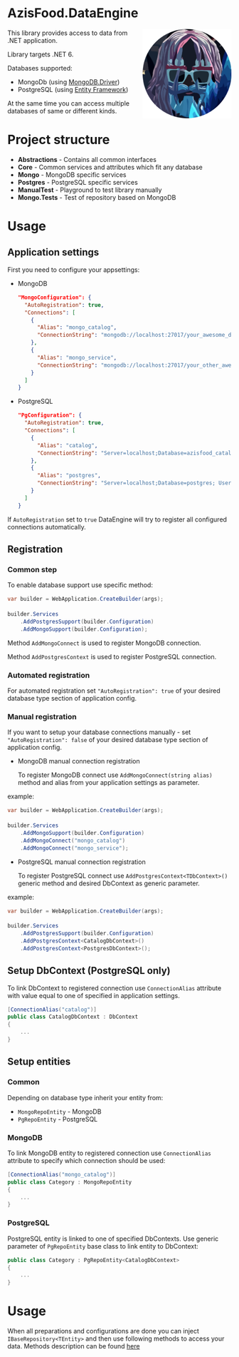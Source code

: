 # AzisFood.DataEngine
<img align="right" width="200" height="200" src="logo.png">

This library provides access to data from .NET application.

Library targets .NET 6.

Databases supported:
* MongoDb (using [MongoDB.Driver](https://docs.mongodb.com/drivers/csharp/))
* PostgreSQL (using [Entity Framework](https://docs.microsoft.com/ef/))

At the same time you can access multiple databases of same or different kinds.

# Project structure
  * **Abstractions** - Contains all common interfaces
  * **Core** - Common services and attributes which fit any database
  * **Mongo** - MongoDB specific services
  * **Postgres** - PostgreSQL specific services
  * **ManualTest** - Playground to test library manually
  * **Mongo.Tests** - Test of repository based on MongoDB

# Usage

## Application settings

First you need to configure your appsettings:
  * MongoDB
    ```json
    "MongoConfiguration": {
      "AutoRegistration": true,
      "Connections": [
        {
          "Alias": "mongo_catalog",
          "ConnectionString": "mongodb://localhost:27017/your_awesome_database"
        },
        {
          "Alias": "mongo_service",
          "ConnectionString": "mongodb://localhost:27017/your_other_awesome_database"
        }
      ]
    }
    ```
  * PostgreSQL
    ```json
    "PgConfiguration": {
      "AutoRegistration": true,
      "Connections": [
        {
          "Alias": "catalog",
          "ConnectionString": "Server=localhost;Database=azisfood_catalog; User Id=root;Password=root"
        },
        {
          "Alias": "postgres",
          "ConnectionString": "Server=localhost;Database=postgres; User Id=root;Password=root"
        }
      ]
    }
    ```

If ```AutoRegistration``` set to ```true``` DataEngine will try to register all configured connections automatically.

## Registration
### Common step
To enable database support use specific method:
```csharp
var builder = WebApplication.CreateBuilder(args);

builder.Services
    .AddPostgresSupport(builder.Configuration)
    .AddMongoSupport(builder.Configuration);
```

Method ```AddMongoConnect``` is used to register MongoDB connection.

Method ```AddPostgresContext``` is used to register PostgreSQL connection.
### Automated registration
For automated registration set ```"AutoRegistration": true``` of your desired database type section of application config.

### Manual registration
If you want to setup your database connections manually - set ```"AutoRegistration": false``` of your desired database type section of application config.
 * MongoDB manual connection registration 

    To register MongoDB connect use ```AddMongoConnect(string alias)``` method and alias from your application settings as parameter.

example:
```csharp
var builder = WebApplication.CreateBuilder(args);

builder.Services
    .AddMongoSupport(builder.Configuration)
    .AddMongoConnect("mongo_catalog")
    .AddMongoConnect("mongo_service");
```
* PostgreSQL manual connection registration

  To register PostgreSQL connect use ```AddPostgresContext<TDbContext>()``` generic method and desired DbContext as generic parameter.

example:
```csharp
var builder = WebApplication.CreateBuilder(args);

builder.Services
    .AddPostgresSupport(builder.Configuration)
    .AddPostgresContext<CatalogDbContext>()
    .AddPostgresContext<PostgresDbContext>();
```

## Setup DbContext (PostgreSQL only)
To link DbContext to registered connection use ```ConnectionAlias``` attribute with value equal to one of specified in application settings.

```csharp
[ConnectionAlias("catalog")]
public class CatalogDbContext : DbContext
{
    ...
}
```

## Setup entities

### Common
Depending on database type inherit your entity from:
* ```MongoRepoEntity``` - MongoDB
* ```PgRepoEntity``` - PostgreSQL

### MongoDB
To link MongoDB entity to registered connection use ```ConnectionAlias``` attribute to specify which connection should be used:
```csharp
[ConnectionAlias("mongo_catalog")]
public class Category : MongoRepoEntity
{
    ...
}
```

### PostgreSQL
PostgreSQL entity is linked to one of specified DbContexts. Use generic parameter of ```PgRepoEntity``` base class to link entity to DbContext:
```csharp
public class Category : PgRepoEntity<CatalogDbContext>
{
    ...
}
```

# Usage
When all preparations and configurations are done you can inject ```IBaseRepository<TEntity>``` and then use following methods
to access your data. Methods description can be found [here](https://github.com/SokolovPE/AzisFood.DataEngine/blob/master/AzisFood.DataEngine.Abstractions/Interfaces/IBaseRepository.cs)
